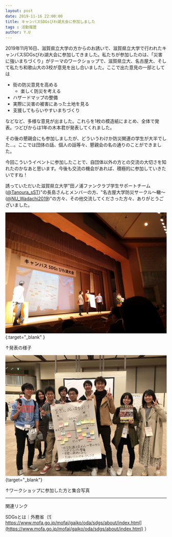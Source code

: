 ```yaml
---
layout: post
date: 2019-11-16 22:00:00
title: キャンパスSDGsびわ湖大会に参加しました
tags : 活動履歴
author: Y.U
---
```




2019年11月16日、滋賀県立大学の方からのお誘いで、滋賀県立大学で行われたキャンパスSDGsびわ湖大会に参加してきました。私たちが参加したのは、「災害に強いまちづくり」がテーマのワークショップで、滋賀県立大、名古屋大、そして私たち和歌山大の3校が意見を出し合いました。ここで出た意見の一部としては
<!--more-->
- 街の防災意見を高める
  - 楽しく防災を考える
- ハザードマップの整備
- 実際に災害の被害にあった土地を見る
- 支援してもらいやすいまちづくり

などなど、多様な意見が出ました。これらを1枚の模造紙にまとめ、全体で発表。つどぴからは1年の木本君が発表してくれました。

その後の懇親会にも参加しましたが、どういうわけか防災関連の学生が大半でした...。ここでは団体の話、個人の話等々、懇親会の名の通りのことができました。

今回こういうイベントに参加したことで、自団体以外の方との交流の大切さを知れたのかなあと思います。今後も交流の機会があれば、積極的に参加していきたいですね！

誘っていただいた滋賀県立大学"田ノ浦ファンクラブ学生サポートチーム([@Tanoura_sST](https://twitter.com/tanoura_sst))"の長島さんとメンバーの方、"名古屋大学防災サークル～轍～([@NU_Wadachi2019](https://twitter.com/NU_Wadachi2019))"の方々、その他交流してくださった方々、ありがとうございました。

![発表のようす](/assets/images/4/4-1.jpg){:target="_blank" }

↑発表の様子

![集合写真](/assets/images/4/4-2.jpg){target="_blank"}

↑ワークショップに参加した方と集合写真

--------

関連リンク

SDGsとは｜外務省（![ https://www.mofa.go.jp/mofaj/gaiko/oda/sdgs/about/index.html](https://www.mofa.go.jp/mofaj/gaiko/oda/sdgs/about/index.html) ）

